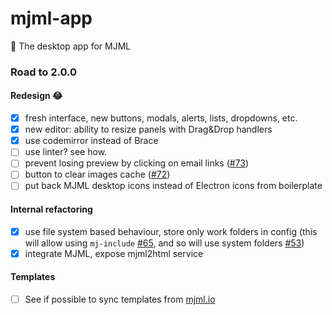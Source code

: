 # mjml-app
:email: The desktop app for MJML

### Road to 2.0.0

#### Redesign :joy:

- [x] fresh interface, new buttons, modals, alerts, lists, dropdowns, etc.
- [x] new editor: ability to resize panels with Drag&Drop handlers
- [x] use codemirror instead of Brace
- [ ] use linter? see how.
- [ ] prevent losing preview by clicking on email links ([#73](https://github.com/mjmlio/mjml-app/issues/73))
- [ ] button to clear images cache ([#72](https://github.com/mjmlio/mjml-app/issues/72))
- [ ] put back MJML desktop icons instead of Electron icons from boilerplate

#### Internal refactoring

- [x] use file system based behaviour, store only work folders in config (this will allow using `mj-include` [#65](https://github.com/mjmlio/mjml-app/issues/65), and so will use system folders [#53](https://github.com/mjmlio/mjml-app/issues/53))
- [x] integrate MJML, expose mjml2html service

#### Templates

- [ ] See if possible to sync templates from [mjml.io](https://mjml.io)
